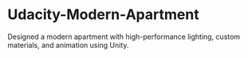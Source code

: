 # Udacity-Modern-Apartment
Designed a modern apartment with high-performance lighting, custom materials, and animation using Unity.
